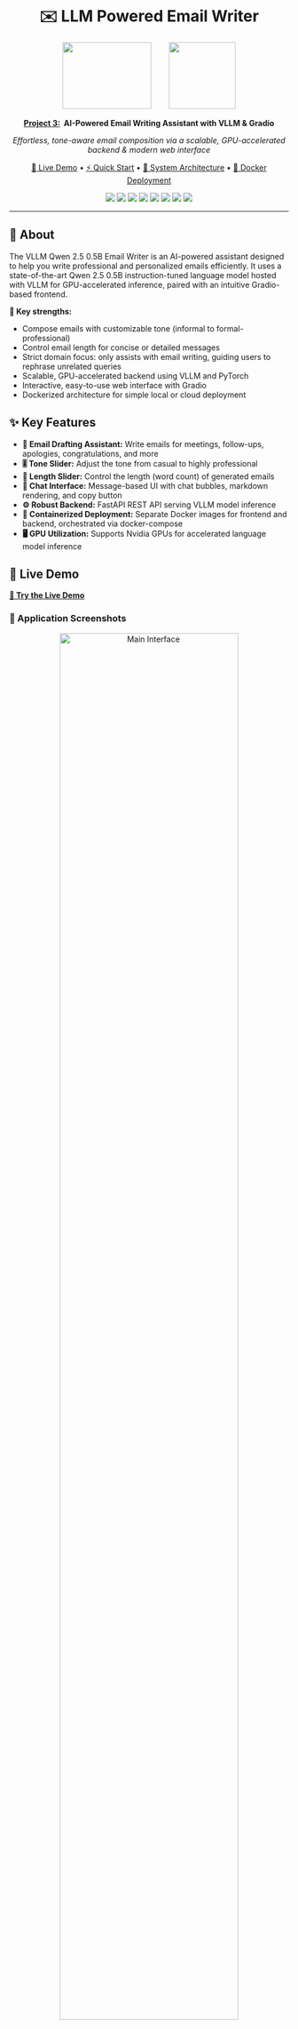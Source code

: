 # <div align="center"> ✉️ LLM Powered Email Writer</div>

<div align="center">
  <img src="./readMEFiles/image.png" height="120" width="160"/>
  &nbsp;&nbsp;&nbsp;&nbsp;&nbsp;&nbsp;
  <img src="./readMEFiles/saal.png"  height="120px" idth="160"/>
  <p>
    <strong><u>Project 3:</u>&nbsp;&nbsp;AI-Powered Email Writing Assistant with VLLM & Gradio</strong>
  </p>
  <p>
    <em>Effortless, tone-aware email composition via a scalable, GPU-accelerated backend & modern web interface</em>
  </p>
  
  <p>
    <a href="#-live-demo">🚀 Live Demo</a> • 
    <a href="#-quick-installation">⚡ Quick Start</a> • 
    <a href="#-architecture">🧠 System Architecture</a> • 
    <a href="#-docker-deployment">🐳 Docker Deployment</a>
  </p>
  
  
  <p>
    <img src="https://img.shields.io/badge/Python-3.10-blue?style=flat-square&logo=python&logoColor=white">
    <img src="https://img.shields.io/badge/UI-Gradio-3F77E9?style=flat-square&logo=python&logoColor=white">
    <img src="https://img.shields.io/badge/Docker-2496ED?style=flat-square&logo=docker&logoColor=white">
    <img src="https://img.shields.io/badge/VLLM-Qwen2.5B-7f6cff?style=flat-square">
    <img src="https://img.shields.io/badge/FastAPI-009688?style=flat-square&logo=fastapi&logoColor=white">
    <img src="https://img.shields.io/badge/PyTorch-EE4C2C?style=flat-square&logo=pytorch&logoColor=white">
    <img src="https://img.shields.io/badge/GPU-Enabled-brightgreen?style=flat-square&logo=nvidia&logoColor=white">
    <img src="https://img.shields.io/badge/Huggingface-blue?style=flat-square&logo=huggingface">
  </p>
</div>

---

## 🎯 About

The VLLM Qwen 2.5 0.5B Email Writer is an AI-powered assistant designed to help you write professional and personalized emails efficiently. It uses a state-of-the-art Qwen 2.5 0.5B instruction-tuned language model hosted with VLLM for GPU-accelerated inference, paired with an intuitive Gradio-based frontend.

**🔬 Key strengths:**
- Compose emails with customizable tone (informal to formal-professional)
- Control email length for concise or detailed messages
- Strict domain focus: only assists with email writing, guiding users to rephrase unrelated queries
- Scalable, GPU-accelerated backend using VLLM and PyTorch
- Interactive, easy-to-use web interface with Gradio
- Dockerized architecture for simple local or cloud deployment


## ✨ Key Features

- **📨 Email Drafting Assistant:** Write emails for meetings, follow-ups, apologies, congratulations, and more
- **🎚️ Tone Slider:** Adjust the tone from casual to highly professional
- **📏 Length Slider:** Control the length (word count) of generated emails
- **🔄 Chat Interface:** Message-based UI with chat bubbles, markdown rendering, and copy button
- **⚙️ Robust Backend:** FastAPI REST API serving VLLM model inference
- **🐳 Containerized Deployment:** Separate Docker images for frontend and backend, orchestrated via docker-compose
- **🖥️ GPU Utilization:** Supports Nvidia GPUs for accelerated language model inference

## 🌟 Live Demo
**[🚀 Try the Live Demo](http://localhost:8000/)**

### 📸 Application Screenshots
<div align="center">
  <!-- ADD YOUR SCREENSHOTS HERE -->
  <img src="./readMEFiles/ui1.png" alt="Main Interface" width="80%"/>
  <p><em>Main Recommendation Interface</em></p>
  
  <img src="./readMEFiles/ui2.png"  width="45%"/>
  <img src="./readMEFiles/ui3.png"  width="45%"/>
  <p><em>Enter User ID and Current Movie and also can give some rating on movie</em></p>
</div>


## 🧠 Model Architecture

### 🔄 Approach Overview
```mermaid
graph TD
    A["Grado Website"]
    A --> B["Get User-Prompt + <br>Adjust Slider -> <br>EMail 'tone' and 'length'"]
    B --> C["Initiate Http Post <br>request to Backend"]

    D["Vllm Model"]
    D --> E["Load the Env <br>Variable and Login HuggingFace-Hub"]
    E --> F["Empty Cuda Cache"]
    F --> G["Load and initiate LLM <br>model based on  <br>'System and User' role using Vllm"]
    G --> H["LaunchFastApi and <br>open POST URL endpoint"]      
    H --> I["Receive HTTP Post requests <br>from Gradio and Extract <br>Tones and Temparature"]
    C --> I


    I --  If request related to <br> writing Email --> J["Inference the LLM model <br>with Queries, Tones(Casual to <br>Professional) and length"]
    I -- else: create a response <br>  to ask user to send <br> request for writing Emails--> K
    J --> K["Send the response <br>to Website"]
    K --> A

```

## System Components:

### 1. **FrontEnd - Gradio UI (ui.py)**
- **Interface:** Gradio Chat-Interface, Email tone(Casual to Professional) and length slider
- **Functionality**:
  - Accepts user message 
  - Convert UI state to JSON payload
  - Sends request to backend REST API (/askQuestion) 

- **Technologies**: 
  - gr.Interface, custom components for sliders & textboxes
  - Markdown rendering for responses
  - Button to copy output email

### 2. **API Layer – FastAPI App (main.py)**:
  - **Route**: /askQuestion (POST)
  - **Receives**: JSON payload with
    - **prompt**: User Message
    - **tone**: value from 0 (casual) to 100 (very professional)
    - **length**: range from 50 to 1000 words

- **Core Logic**:
  - Preprocesses user input
  - Constructs structured system prompt for Qwen2.5
  - Calls vllm_engine.generate() for inference
  - Filters response for formatting
  - **Returns**:  JSON output containing the final email text

### 3. **Model Backend - VLLM Runtime**:
  - **Model Used**: Qwen2.5-0.5B-Instruct
  - **System Prompt Template**: Instruct LLM model to generate responses only for email generation and skip other conversational prompt
  - **User Prompt Template**: Custom email template with tone and length hints
  - **Deployment**: Docker & GPU Support


### 4. **Deployment - Docker & GPU Support**:
  - **Frontend Container**: 
    - **Base**: continuumio/anaconda3
    - **Ports**: Host 8000 → Container 8710

  - **Backend Container**:
    - **Base**: continuumio/anaconda3
    - **Ports**: Host 8010 → Container 8709
    - **Libs**: torch, vllm, fastapi, python-dotenv

## 🛠️ Technology Stack

<div align="center">

**ML & LLM**: 
![Python](https://img.shields.io/badge/Python-3776AB?style=for-the-badge&logo=python&logoColor=white)
![pytorch](https://img.shields.io/badge/pytorch-150458?style=for-the-badge&logo=pytorch&logoColor=white)
![VLLM](https://img.shields.io/badge/VLLM-013243?style=for-the-badge&logo=&logoColor=white)

**UI & Visualization**
![Gradio](https://img.shields.io/badge/Gradio-FF7C00?style=for-the-badge&logo=gradio&logoColor=white)


**Development & Deployment**
![Jupyter](https://img.shields.io/badge/Jupyter-F37626?style=for-the-badge&logo=jupyter&logoColor=white)
![Git](https://img.shields.io/badge/Git-F05032?style=for-the-badge&logo=git&logoColor=white)
![Docker](https://img.shields.io/badge/Docker-2496ED?style=for-the-badge&logo=docker&logoColor=white)

</div>


## 📝 Project  app.py class Structure
```
├── class GradioUi                         
│   ├── 📄 __init__()              
│   ├── 📄 respond(message, history, tone, length)  
│   └── 📄 launchBot()

```
---
## 📝 Project  main.py (backend) class Structure
```
├── class ModelCall                         
│   ├── 📄 __init__(llm, top_p: float = 0.95, max_tokens: int = 512)             
│   └── 📄 makeQuery(query, tone:float=0.8, length:int=100)  
│   
├── def create_app(modelName)
└── def main() 
```

### 🎯 Basic Usage

  - **ui.py**:
    ```python
    class GradioUi(): 
          . 
          .  
          .  
          .  
          . 
  
      def launchBot(self): 
          chat = gd.ChatInterface(
              fn=self.respond,
              chatbot=self.chatbot,
              title="Echo Bot",                             # add your preferred Bot title name
              theme="default",
              examples=[                                    # change or add more examples if needed
                  ["Write an email requesting a meeting with my manager"],
                  ["Draft a professional email to follow up on a job application"],
                  ["Create an email to inform the team about a deadline extension"],
                  ["Write an email apologizing for missing a meeting"],
                  ["Compose an email to congratulate a colleague on their promotion"],
                  ["Write an email requesting feedback on my recent presentation"]
              ],
              type="messages",
              save_history = False, 
              fill_height=True,
              stop_btn = True,
              autoscroll	=True,
              additional_inputs=[                          # can modify the tone and email length slider
                  gd.Slider(minimum=0, maximum=100, step=1, value=50, label="Email Tone "), 
                  gd.Slider(minimum=0, maximum=1000, step=1, value=50, label="Email Length")
              ],
              css="#mychatbot{height: 65vh}"
          )
    ```

### 🔧 Advanced Configuration for LLM model
  - **Create a '.env' file inside 'vllm_model' folder and inside .env file use below snippet**:
  ```text
  keys = "here paste your huggingface-hub token"
  ```
```python
def main():
    .  
    .  
    .  
    .  
    .  
    model_name = "unsloth/Qwen2.5-0.5B-Instruct"  # here you can use different LLM model from huggingface according to you VRAM size
    llm = LLM(model=model_name, dtype="float16") # you can change the data-type if needed
    .  
    .  
    . 
    .  
```

## 📦 Installation & Setup

### Prerequisites
``` text
• Docker & Docker Compose installed
• Nvidia GPU with CUDA drivers (for backend inference)
• Internet access to pull Docker images and model weights
```
```bash
Python==3.10
gradio
huggingface_hub
numpy
pandas
torch
Git
```

### ⚡ Quick Installation Using Docker Compose
1. **Clone the Repository**
   ```bash
   https://github.com/NiazMahmud2001/emailWriterProject.git
   cd emailWriterProject
   ```

2. **Build and start containers in docker**
   ```bash 
   docker-compose up --build
   ```
3. **Open your browser at**
   ```bash 
   http://localhost:8000
   ```


## 🤝 Contributing

We welcome contributions from the community! Here's how you can help:

### 🎯 Areas for Contribution
- 🎨 **UI/UX Enhancement** - Better user interface design
- 🔧 **Code Optimization** - Performance improvements
- 📚 **Documentation** - Better guides and tutorials
- 🐛 **Bug Fixes** - Issue resolution


## 📚 Additional Resources

### 📖 Learning Materials
- [Three Tier Architecture](https://www.geeksforgeeks.org/dbms/introduction-of-3-tier-architecture-in-dbms-set-2/)
- [Dockerize VLLM model](https://docs.vllm.ai/en/stable/deployment/docker.html)
- [List of LLM models supported by VLLM](https://docs.vllm.ai/en/v0.7.0/models/supported_models.html)
- [Gradio Documentation](https://gradio.app/docs/)


## 📞 Contact & Support

**👨‍💻 Developer:** Niaz Mahmud
- **GitHub:** [@NiazMahmud](https://github.com/NiazMahmud2001?tab=repositories)
- **LinkedIn:** [LinkedIn Profile](www.linkedin.com/in/niaz-mahmud-5b158b245)
- **Email:** [U21102204@sharjah.ac.ae](mailto:U21102204@sharjah.ac.ae)

---

<div align="center">
  <p><strong>Made with ❤️ and lots of ☕</strong></p>
  <p>⭐ <strong>Star this repository if you found it helpful!</strong> ⭐</p>
</div>
